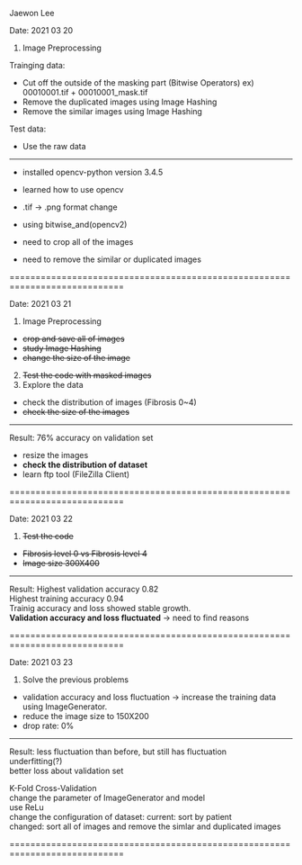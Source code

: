 Jaewon Lee



Date: 2021 03 20

1. Image Preprocessing

Trainging data:
 - Cut off the outside of the masking part (Bitwise Operators)
  ex) 00010001.tif + 00010001_mask.tif
 - Remove the duplicated images using Image Hashing
 - Remove the similar images using Image Hashing

Test data:
 - Use the raw data
---------------------------------------------------------------------------
- installed opencv-python version 3.4.5
- learned how to use opencv
- .tif -> .png format change
- using bitwise_and(opencv2)

- need to crop all of the images
- need to remove the similar or duplicated images

============================================================================

Date: 2021 03 21

1. Image Preprocessing
 - ~~crop and save all of images~~
 - ~~study Image Hashing~~
 - ~~change the size of the image~~
2. ~~Test the code with masked images~~
3. Explore the data
 - check the distribution of images (Fibrosis 0~4)
 - ~~check the size of the images~~
----------------------------------------------------------------------------
Result: 76% accuracy on validation set
 - resize the images
 - **check the distribution of dataset**
 - learn ftp tool (FileZilla Client)

============================================================================

Date: 2021 03 22

1. ~~Test the code~~
 - ~~Fibrosis level 0 vs Fibrosis level 4~~
 - ~~Image size 300X400~~
----------------------------------------------------------------------------
Result: Highest validation accuracy 0.82\
        Highest training accuracy 0.94\
Trainig accuracy and loss showed stable growth.\
**Validation accuracy and loss fluctuated** -> need to find reasons

============================================================================

Date: 2021 03 23
1. Solve the previous problems
 - validation accuracy and loss fluctuation -> increase the training data using ImageGenerator.
 - reduce the image size to 150X200
 - drop rate: 0%
----------------------------------------------------------------------------
Result: less fluctuation than before, but still has fluctuation\
        underfitting(?)\
        better loss about validation set
        
K-Fold Cross-Validation\
change the parameter of ImageGenerator and model\
use ReLu\
change the configuration of dataset:
    current: sort by patient\
    changed: sort all of images and remove the simlar and duplicated images

============================================================================
